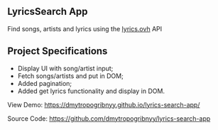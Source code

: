 ## LyricsSearch App

Find songs, artists and lyrics using the [lyrics.ovh](https://lyrics.ovh) API

## Project Specifications

- Display UI with song/artist input;
- Fetch songs/artists and put in DOM;
- Added pagination;
- Added get lyrics functionality and display in DOM.

View Demo: https://dmytropogribnyy.github.io/lyrics-search-app/

Source Code: https://github.com/dmytropogribnyy/lyrics-search-app
